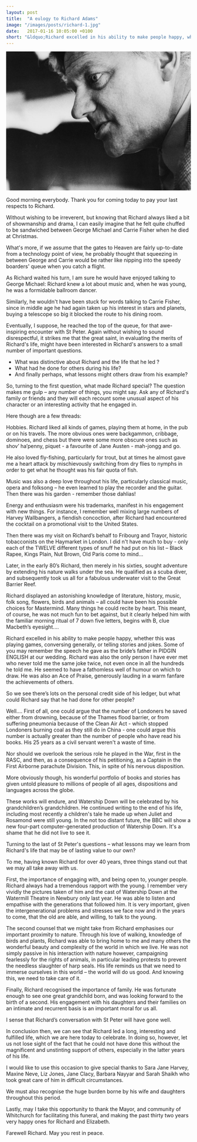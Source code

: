 ```yaml
---
layout: post
title:  "A eulogy to Richard Adams"
image: "/images/posts/richard-1.jpg"
date:   2017-01-16 10:05:00 +0100
short: "&ldquo;Richard excelled in his ability to make people happy, whether this was playing games, conversing generally, or telling stories and jokes.&rdquo;"
---
```


![Richard Adams](/images/posts/richard-1.jpg)

Good morning everybody. Thank you for coming today to pay your last respects to Richard.

Without wishing to be irreverent, but knowing that Richard always liked a bit of showmanship and drama, I can easily imagine that he felt quite chuffed to be sandwiched between George Michael and Carrie Fisher  when he died at Christmas. 

What's more, if we assume that the gates to Heaven are fairly up-to-date from a technology point of view, he probably thought that squeezing in between George and Carrie would be rather like nipping into the speedy boarders' queue when you catch a flight. 

As Richard waited his turn, I am sure he would have enjoyed talking to George Michael: Richard knew a lot about music and, when he was young, he was a formidable ballroom dancer. 

Similarly, he wouldn't have been stuck for words talking to Carrie Fisher, since in middle age he had again taken up his interest in stars and planets, buying a telescope so big it blocked the route to his dining room.
	
Eventually, I suppose, he reached the top of the queue, for that awe-inspiring encounter with St Peter. Again without wishing to sound disrespectful, it strikes me that the great saint, in evaluating the merits of Richard's life, might have been interested in Richard's answers to a small number of important questions.

+ What was distinctive about Richard and the life that he led ?
+ What had he done for others during his life? 
+ And finally perhaps, what lessons might others draw from his example?

So, turning to the first question, what made Richard special? The question makes me gulp – any number of things, you might say. Ask any of Richard's family or friends and they will each recount some unusual aspect of his character or an interesting activity that he engaged in. 

Here though are a few threads:

Hobbies. Richard liked all kinds of games, playing them at home, in the pub or on his travels. The more obvious ones were backgammon, cribbage, dominoes, and chess but there were some more obscure ones such as shov&rsquo; ha&rsquo;penny, piquet - a favourite of Jane Austen - mah-jongg and go. 

He also loved fly-fishing, particularly for trout, but at times he almost gave me a heart attack by mischievously switching from dry flies to nymphs in order to get what he thought was his fair quota of fish. 

Music was also a deep love throughout his life, particularly classical music, opera and folksong – he even learned to play the recorder and the guitar. Then there was his garden - remember those dahlias!

Energy and enthusiasm were his trademarks, manifest in his engagement with new things. For instance, I remember well mixing large numbers of Harvey Wallbangers, a fiendish concoction, after Richard had encountered the cocktail on a promotional visit to the United States. 

Then there was my visit on Richard&rsquo;s behalf to Fribourg and Trayor, historic tobacconists on the Haymarket in London. I did n't have much to buy  -  only each of the TWELVE different types of snuff he had put on his list – Black Rapee, Kings Plain, Nut Brown, Old Paris come to mind...

Later, in the early 80&rsquo;s Richard, then merely in his sixties, sought adventure by extending his nature walks under the sea. He qualified as a scuba diver, and subsequently took us all for a fabulous underwater visit to the Great Barrier Reef.

Richard displayed an astonishing knowledge of literature, history, music, folk song, flowers, birds and animals – all could have been his possible choices for Mastermind. Many things he could recite by heart. This meant, of course, he was not much fun to bet against, but it  clearly helped him with the familiar morning ritual of 7 down five letters, begins with B, clue Macbeth&rsquo;s eyesight....

Richard excelled in his ability to make people happy, whether this was playing games, conversing generally, or telling stories and jokes. Some of you may remember the speech he gave as the bride&rsquo;s father in PIDGIN ENGLISH at our wedding. Richard was also the only person I have ever met who never told me the same joke twice, not even once in all the hundreds he told me. He seemed to have a fathomless well of humour on which to draw. He was also an Ace of Praise, generously lauding in a warm fanfare the achievements of others.

So we see there&rsquo;s lots on the personal credit side of his ledger, but what could Richard say that he had done for other people?

Well.... First of all, one could argue that the number of Londoners he saved either from drowning, because of the Thames flood barrier, or from suffering pneumonia because of the Clean Air Act  -  which stopped Londoners burning coal as they still do in China  -  one could argue this number is actually greater than the number of people who have read his books. His 25 years as a civil servant weren't a waste of time. 

Nor should we overlook the serious role he played in the War, first in the RASC, and then, as a consequence of his petitioning, as a Captain in the First Airborne parachute Division. This, in spite of his nervous disposition.

More obviously though, his wonderful portfolio of books and stories has given untold pleasure to millions of people of all ages, dispositions and languages across the globe.

These works will endure, and Watership Down will be celebrated by his grandchildren&rsquo;s grandchildren.  He continued writing to the end of his life, including most recently a children's tale he made up when Juliet and Rosamond were still young. In the not too distant future, the BBC will show a new four-part computer-generated production of Watership Down. It's a shame that he did not live to see it.

Turning to the last of St Peter's questions – what lessons may we learn from Richard's life that may be of lasting value to our own?

To me, having known Richard for over 40 years, three things stand out that we may all take away with us.

First, the importance of engaging with, and being open to, younger people. Richard always had a tremendous rapport with the young. I remember very vividly the pictures taken of him and the cast of Watership Down at the Watermill Theatre in Newbury only last year. He was able to listen and empathise with the generations that followed him. It is very important, given the intergenerational problems and stresses we face now and in the years to come, that the old are able, and willing, to talk to the young. 

The second counsel that we might take from Richard emphasises our important proximity to nature. Through his love of walking, knowledge of birds and plants, Richard was able to bring home to me and many others the wonderful beauty and complexity of the world in which we live. He was not simply passive in his interaction with nature however, campaigning fearlessly for the rights of animals, in particular leading protests to prevent the needless slaughter of harp seals. His life reminds us that we need to immerse ourselves in this world – the world will do us good. And knowing this, we need to take care of it.

Finally, Richard recognised the importance of family. He was fortunate enough to see one great grandchild born, and was looking forward to the birth of a second. His engagement with his daughters and their families on an intimate and recurrent basis is an important moral for us all.

I sense that Richard&rsquo;s conversation with St Peter will have gone well.

In conclusion then, we can see that Richard led a long, interesting and fulfilled life, which we are here today to celebrate. In doing so, however, let us not lose sight of the fact that he could not have done this without the magnificent and unstinting support of others, especially in the latter years of his life. 

I would like to use this occasion to give special thanks to Sara Jane Harvey, Maxine Neve, Liz Jones, Jane Clacy, Barbara Nayyar and Sarah Shaikh who took great care of him in difficult circumstances. 

We must also recognise the huge burden borne by his wife and daughters throughout this period. 

Lastly, may I take this opportunity to thank the Mayor, and community of Whitchurch for facilitating this funeral, and making the past thirty two years very happy ones for Richard and Elizabeth.

Farewell Richard. May you rest in peace.

